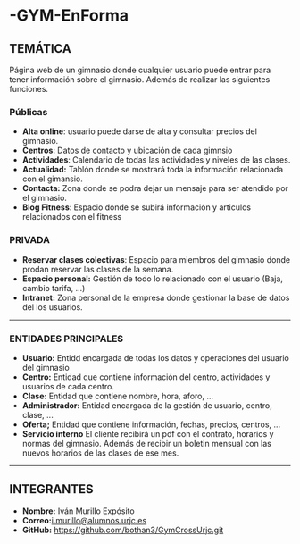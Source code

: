 # -GYM-EnForma

## TEMÁTICA


Página web de un gimnasio donde cualquier usuario puede entrar para tener información sobre el gimnasio. Además de realizar las siguientes funciones.


### Públicas


* **Alta online**: usuario puede darse de alta y consultar precios del gimnasio.
* **Centros**: Datos de contacto y ubicación de cada gimnsio
* **Actividades**: Calendario de todas las actividades y niveles de las clases.
* **Actualidad:** Tablón donde se mostrará toda la información relacionada con el gimansio.
* **Contacta:** Zona donde se podra dejar un mensaje para ser atendido por el gimnasio.
* **Blog Fitness**: Espacio donde se subirá información y articulos relacionados con el fitness


### PRIVADA
* **Reservar clases colectivas**: Espacio para miembros del gimnasio donde prodan reservar las clases de la semana.
* **Espacio personal:** Gestión de todo lo relacionado con el usuario (Baja, cambio tarifa, ...) 
* **Intranet:** Zona personal de la empresa donde gestionar la base de datos del los usuarios.


***

### ENTIDADES PRINCIPALES

* **Usuario:** Entidd encargada de todas los datos y operaciones del usuario del gimnasio
* **Centro:** Entidad que contiene información del centro, actividades y usuarios de cada centro.
* **Clase:** Entidad que contiene nombre, hora, aforo, ...
* **Administrador:** Entidad encargada de la gestión de usuario, centro, clase, ...
* **Oferta;** Entidad que contiene información, fechas, precios, centros, ...
* **Servicio interno** El cliente recibirá un pdf con el contrato, horarios y normas del gimnasio. Además de recibir un boletin mensual con las nuevos horarios de las clases de ese mes.


***

## INTEGRANTES 

* **Nombre:** Iván Murillo Expósito
* **Correo:**<i.murillo@alumnos.urjc.es>
* **GitHub:** <https://github.com/bothan3/GymCrossUrjc.git>
